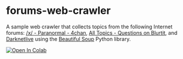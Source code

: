 # forums-web-crawler
A sample web crawler that collects topics from the following Internet forums: [/x/ - Paranormal - 4chan](https://boards.4chan.org/x/), [All Topics - Questions on Blurtit](https://www.blurtit.com/topics), and [Darknetlive](https://darknetlive.com/) using the [Beautiful Soup](https://beautiful-soup-4.readthedocs.io/en/latest/) Python library.  
  
[![Open In Colab](https://colab.research.google.com/assets/colab-badge.svg)](https://colab.research.google.com/github/ColstonBod-oy/forums-web-crawler/blob/main/Sample_Web_Crawler_using_Beautiful_Soup.ipynb)
